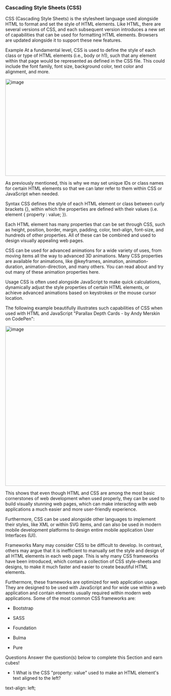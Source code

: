 <h3>Cascading Style Sheets (CSS)</h3>

CSS (Cascading Style Sheets) is the stylesheet language used alongside HTML to format and set the style of HTML elements. Like HTML, there are several versions of CSS, and each subsequent version introduces a new set of capabilities that can be used for formatting HTML elements. Browsers are updated alongside it to support these new features.

Example
At a fundamental level, CSS is used to define the style of each class or type of HTML elements (i.e., body or h1), such that any element within that page would be represented as defined in the CSS file. This could include the font family, font size, background color, text color and alignment, and more.

<img width="1004" height="305" alt="image" src="https://github.com/user-attachments/assets/2d7cadd3-e831-4c1c-ba73-fbcbb5164591" />


As previously mentioned, this is why we may set unique IDs or class names for certain HTML elements so that we can later refer to them within CSS or JavaScript when needed.

Syntax
CSS defines the style of each HTML element or class between curly brackets {}, within which the properties are defined with their values (i.e. element { property : value; }).

Each HTML element has many properties that can be set through CSS, such as height, position, border, margin, padding, color, text-align, font-size, and hundreds of other properties. All of these can be combined and used to design visually appealing web pages.

CSS can be used for advanced animations for a wide variety of uses, from moving items all the way to advanced 3D animations. Many CSS properties are available for animations, like @keyframes, animation, animation-duration, animation-direction, and many others. You can read about and try out many of these animation properties here.

Usage
CSS is often used alongside JavaScript to make quick calculations, dynamically adjust the style properties of certain HTML elements, or achieve advanced animations based on keystrokes or the mouse cursor location.

The following example beautifully illustrates such capabilities of CSS when used with HTML and JavaScript "Parallax Depth Cards - by Andy Merskin on CodePen":

<img width="1021" height="503" alt="image" src="https://github.com/user-attachments/assets/2c914a2b-f2e9-49ff-b02a-a9b6e7135884" />


This shows that even though HTML and CSS are among the most basic cornerstones of web development when used properly, they can be used to build visually stunning web pages, which can make interacting with web applications a much easier and more user-friendly experience.

Furthermore, CSS can be used alongside other languages to implement their styles, like XML or within SVG items, and can also be used in modern mobile development platforms to design entire mobile application User Interfaces (UI).

Frameworks
Many may consider CSS to be difficult to develop. In contrast, others may argue that it is inefficient to manually set the style and design of all HTML elements in each web page. This is why many CSS frameworks have been introduced, which contain a collection of CSS style-sheets and designs, to make it much faster and easier to create beautiful HTML elements.

Furthermore, these frameworks are optimized for web application usage. They are designed to be used with JavaScript and for wide use within a web application and contain elements usually required within modern web applications. Some of the most common CSS frameworks are:

- Bootstrap

- SASS

- Foundation

- Bulma

- Pure

Questions
Answer the question(s) below to complete this Section and earn cubes!

+ 1  What is the CSS "property: value" used to make an HTML element's text aligned to the left?
  
text-align: left;

